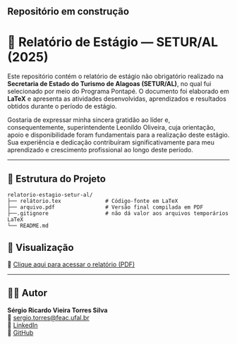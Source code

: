 ## Repositório em construção


# 📘 Relatório de Estágio — SETUR/AL (2025)

Este repositório contém o relatório de estágio não obrigatório realizado na **Secretaria de Estado do Turismo de Alagoas (SETUR/AL)**, no qual fui selecionado por meio do Programa Pontapé. O documento foi elaborado em **LaTeX** e apresenta as atividades desenvolvidas, aprendizados e resultados obtidos durante o período de estágio.

Gostaria de expressar minha sincera gratidão ao líder e, consequentemente, superintendente Leonildo Oliveira, cuja orientação, apoio e disponibilidade foram fundamentais para a realização deste estágio. Sua experiência e dedicação contribuíram significativamente para meu aprendizado e crescimento profissional ao longo deste período.

---

## 📂 Estrutura do Projeto

```
relatorio-estagio-setur-al/
├── relátorio.tex              # Código-fonte em LaTeX
├── arquivo.pdf                # Versão final compilada em PDF
├──.gitignore                  # não dá valor aos arquivos temporários LaTeX
└── README.md                  
```
## 📘 Visualização

📄 [Clique aqui para acessar o relatório (PDF)](Estrutura%20do%20Projeto/arquivo.pdf)



---
## 🙋‍♂️ Autor

**Sérgio Ricardo Vieira Torres Silva**  
📧 [sergio.torres@feac.ufal.br](mailto:sergio.torres@feac.ufal.br)  
🔗 [LinkedIn](https://linkedin.com/in/sergioricardo-me)  
🐙 [GitHub](https://github.com/Alotrpyco)
